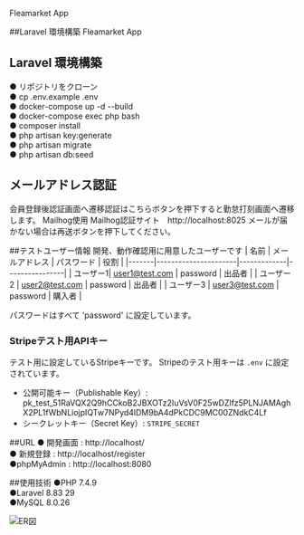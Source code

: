 Fleamarket App

##Laravel 環境構築
Fleamarket App

## Laravel 環境構築

● リポジトリをクローン  
● cp .env.example .env  
● docker-compose up -d --build  
● docker-compose exec php bash  
● composer install  
● php artisan key:generate  
● php artisan migrate  
● php artisan db:seed


## メールアドレス認証
会員登録後認証画面へ遷移認証はこちらボタンを押下すると勤怠打刻画面へ遷移します。
Mailhog使用
Mailhog認証サイト　http://localhost:8025
メールが届かない場合は再送ボタンを押下してください。

##テストユーザー情報
開発、動作確認用に用意したユーザーです
| 名前  | メールアドレス         | パスワード    | 役割           |
|-------|----------------------|-------------|----------------|
|  ユーザー1| user1@test.com    | password | 出品者         |
| ユーザー2   | user2@test.com      | password | 出品者         |
| ユーザー3 | user3@test.com    | password | 購入者 |

パスワードはすべて 'password' に設定しています。

### Stripeテスト用APIキー
テスト用に設定しているStripeキーです。
Stripeのテスト用キーは `.env` に設定されています。

- 公開可能キー（Publishable Key）: pk_test_51RaVQX2Q9hCCkoB2JBXOTz2IuVsV0F25wDZlfz5PLNJAMAghX2PL1fWbNLiojpIQTw7NPyd4lDM9bA4dPkCDC9MC00ZNdkC4Lf
- シークレットキー（Secret Key）: `STRIPE_SECRET`

##URL
● 開発画面 : http://localhost/  
● 新規登録 : http://localhost/register  
●phpMyAdmin : http://localhost:8080  

##使用技術
●PHP 7.4.9  
●Laravel 8.83 29  
●MySQL 8.0.26  

![ER図](resources/views/readme.drawio.png)


